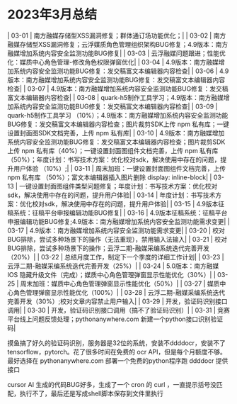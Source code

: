 # 2023年3月总结

| 03-01 | 南方融媒存储型XSS漏洞修复；群体通订场功能优化；|
| 03-02 | 南方融媒存储型XSS漏洞修复；云浮媒质角色管理组织架构BUG修复；4.9版本：南方融媒增加系统内容安全监测功能BUG修复|
| 03-03 | 云浮融媒问题跟进；性能优化：媒质中心角色管理-修改角色权限弹窗优化|
| 03-04 | 4.9版本：南方融媒增加系统内容安全监测功能BUG修复：发交稿富文本编辑器内容检查|
| 03-06 | 4.9版本：南方融媒增加系统内容安全监测功能BUG修复：发交稿富文本编辑器内容检查|
| 03-07 | 4.9版本：南方融媒增加系统内容安全监测功能BUG修复：发交稿富文本编辑器内容检查|
| 03-08 | quark-h5制作工具学习；4.9版本：南方融媒增加系统内容安全监测功能BUG修复：发交稿富文本编辑器内容检查|
| 03-09 | quark-h5制作工具学习 （10%）；4.9版本：南方融媒增加系统内容安全监测功能BUG修复：发交稿富文本编辑器内容检查；图片裁剪SDK上传 npm 私有库；一键设置封面图SDK文档完善，上传 npm 私有库|
| 03-10 | 4.9版本：南方融媒增加系统内容安全监测功能BUG修复：发交稿富文本编辑器内容检查；图片裁剪SDK上传 npm 私有库（40%）；一键设置封面图组件文档完善，上传 npm 私有库 （50%）；年度计划：书写技术方案：优化校对sdk，解决使用中存在的问题，提升用户体验 （10%）;|
| 03-11 | 周末加班：一键设置封面图组件文档完善，上传 npm 私有库 （50%）；富文本编辑器插入图片删除 display: inline-block|
| 03-13 | 一键设置封面图组件类型问题修复；年度计划：书写技术方案：优化校对sdk，解决使用中存在的问题，提升用户体验|
| 03-14 | 年度计划：书写技术方案：优化校对sdk，解决使用中存在的问题，提升用户体验|
| 03-15 | 4.9版本征稿系统：征稿平台申报编辑功能BUG修复|
| 03-16 | 4.9版本征稿系统：征稿平台申报编辑功能BUG修复;4.9版本：南方融媒增加系统内容安全监测功能需求变更|
| 03-17 | 4.9版本：南方融媒增加系统内容安全监测功能需求变更|
| 03-20 | 校对BUG排除，尝试多种场景下的操作（无法重现），禁用输入法输入|
| 03-21 | 校对BUG排除，尝试多种场景下的操作；云浮二期-融媒采编系统迭代完善开发（20%）|
| 03-22 | 总结月度工作，制定下一个季度的详细工作计划|
| 03-23 | 云浮二期-融媒采编系统迭代完善开发（25%）|
| 03-24 | 5.0版本：南方融媒 IOS 隐藏升级文件（完成）；媒质中心角色管理弹窗显示性能优化（30%）|
| 03-25 | 周末加班：媒质中心角色管理弹窗显示性能优化（50%）|
| 03-27 | 媒质中心角色管理弹窗显示性能优化（100%）|
| 03-28 | 云浮二期-融媒采编系统迭代完善开发（30%）;校对文章内容禁止用户输入|
| 03-29 | 开发，验证码识别接口调用|
| 03-30 | 开发，验证码识别接口调用（搞不了验证码识别）|
| 03-31 | 竞赛平台线上问题反馈处理；pythonanywhere.com 新建一个python接口识别验证码|

摸鱼搞了好久的验证码识别，服务器是32位的系统，安装不ddddocr，安装不了tensorflow，pytorch。花了很多时间在免费的 ocr API，但是每个月额度不够。最好选择在 pythonanywhere.com 部署一个免费的python程序跑 ddddocr 提供接口

cursor AI 生成的代码BUG好多，生成了一个 cron 的 curl ，一直提示括号没匹配，执行不了，最后还是写成shell脚本保存到文件里执行
